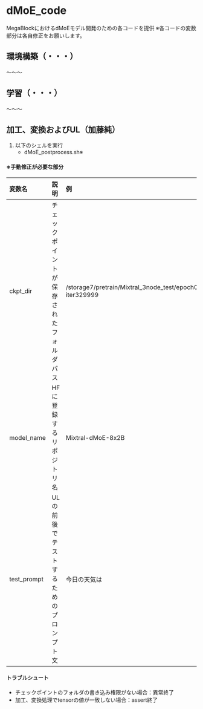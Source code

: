 # dMoE_code
MegaBlockにおけるdMoEモデル開発のための各コードを提供
※各コードの変数部分は各自修正をお願いします。

## 環境構築（・・・）
～～～
     
## 学習（・・・）
～～～

## 加工、変換およびUL（加藤純）
1. 以下のシェルを実行
    * dMoE_postprocess.sh※

#### ※手動修正が必要な部分
| 変数名 | 説明 | 例 |
|:-----------|:------------|:------------|
|ckpt_dir        |チェックポイントが保存されたフォルダパス         |/storage7/pretrain/Mixtral_3node_test/epoch0-iter329999      |
|model_name        |HFに登録するリポジトリ名         |Mixtral-dMoE-8x2B           |
|test_prompt        |ULの前後でテストするためのプロンプト文         |今日の天気は          |

#### トラブルシュート
* チェックポイントのフォルダの書き込み権限がない場合：異常終了
* 加工、変換処理でtensorの値が一致しない場合：assert終了
